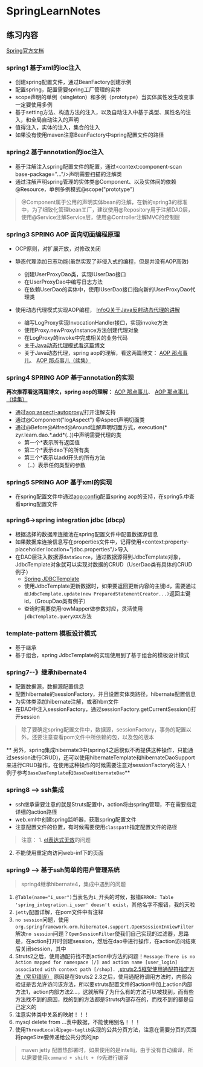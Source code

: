 # SpringLearnNotes

## 练习内容

[Spring官方文档](http://docs.spring.io/spring/docs)


### spring1 基于xml的ioc注入

* 创建spring配置文件，通过BeanFactory创建示例
* 配置spring，配置需要spring工厂管理的实体
* scope声明的单例（singleton）和多例（prototype）当实体属性发生改变事一定要使用多例
* 基于setting方法、构造方法的注入，以及自动注入中基于类型、属性名的注入，和全局自动注入的声明
* 值得注入，实体的注入，集合的注入
* 如果没有使用maven注意BeanFactory中spring配置文件的路径

### spring2 基于annotation的ioc注入

* 基于注解注入spring配置文件的配置，通过<context:component-scan base-package="..."/>声明需要扫描的注解类
* 通过注解声明spring管理的实体类@Component、以及实体间的依赖@Resource，单例多例模式@scope("prototype")

> @Component属于公用的声明实体bean的注解，在新的spring3的标准中，为了细致化管理bean工厂，建议使用@Repository用于注解DAO层，使用@Service注解Service层，使用@Controller注解MVC的控制层

### spring3 SPRING AOP 面向切面编程原理 

* OCP原则，对扩展开放，对修改关闭
* 静态代理添加日志功能(虽然实现了非侵入式的编程，但是并没有AOP高效)
    - 创建UserProxyDao类，实现IUserDao接口
    - 在UserProxyDao中编写日志方法
    - 在依赖UserDao的实体中，使用IUserDao接口指向新的UserProxyDao代理类
    
* 使用动态代理模式实现AOP编程， [InfoQ关于Java反射动态代理的讲解](http://www.infoq.com/cn/articles/cf-java-reflection-dynamic-proxy)
    - 编写LogProxy实现InvocationHandler接口，实现invoke方法
    - 使用Proxy.newProxyInstance方法创建代理对象
    - 在LogProxy的invoke中完成相关的业务代码
    - [关于Java动态代理模式看这篇博文](http://www.jianshu.com/p/6f6bb2f0ece9)
    - 关于Java动态代理，spring aop的理解，看这两篇博文： [AOP 那点事儿](https://my.oschina.net/huangyong/blog/161338)、 [AOP 那点事儿（续集）](https://my.oschina.net/huangyong/blog/161402)
    
### spring4 SPRING AOP 基于annotation的实现

**再次推荐看这两篇博文，spring aop的理解：** [AOP 那点事儿](https://my.oschina.net/huangyong/blog/161338)、 [AOP 那点事儿（续集）](https://my.oschina.net/huangyong/blog/161402)

* 通过<aop:aspectj-autoproxy/>打开注解支持
* 通过@Component("logAspect") @Aspect声明切面类
* 通过@Before@Alfred@Around注解声明切面方式，execution(\* zyr.learn.dao.\*.add\*(..))中声明需要代理的类
    - 第一个\*表示所有返回值
    - 第二个\*表示dao下的所有类
    - 第三个\*表示以add开头的所有方法
    - （..）表示任何类型的参数

### spring5 SPRING AOP 基于xml的实现

* 在spring配置文件中通过<aop:config>配置spring aop的支持，在spring5.中查看spring配置文件

### spring6->spring integration jdbc (dbcp)

* 根据选择的数据库连接池在spring配置文件中配置数据源信息
* 如果数据库连接信息写在properties文件中，记得使用<context:property-placeholder location="jdbc.properties"/>导入
* 在DAO层注入数据源`dataSource`，通过数据源得到JdbcTemplate对象，JdbcTemplate对象就可以实现对数据的CRUD（UserDao类有具体的CRUD例子）
    - [Spring JDBCTemplate](http://www.cnblogs.com/caoyc/p/5630622.html)
    - 使用JdbcTemplate更新数据时，如果要返回更新内容的主键id，需要通过`给JdbcTemplate.update(new PreparedStatementCreator...)`返回主键id，（GroupDao类有例子）
    - 查询时需要使用rowMapper做参数对应，灵活使用`jdbcTemplate.queryXXX`方法
    
### template-pattern 模板设计模式

* 基于继承
* 基于组合，spring JdbcTemplate的实现使用到了基于组合的模板设计模式

### spring7--》继承hibernate4

* 配置数据源，数据源配置信息
* 配置hibernate的sessionFactory，并且设置实体类路径，hibernate配置信息
* 为实体类添加hibernate注解，或者hbm文件
* 在DAO中注入sessionFactory，通过sessionFactory.getCurrentSession()打开session

> 除了要确定spring配置文件中，数据源，sessionFactory，事务的配置以外，还要注意查看pom文件中所依赖的包，以及包的版本

** 另外，spring集成hibernate3中(spring4之后貌似不再提供这种操作，只能通过session进行CRUD)，还可以使用hibernateTemplate和hibernateDaoSupport来进行CRUD操作，在使用这种操作的时候需要注意对sessionFactory的注入！例子参考`BaseDaoTemplate`和`BaseDaoHibernateDao`**

### spring8 --> ssh集成

* ssh继承需要注意的就是Struts配置中，action将由spring管理，不在需要指定详细的action路径
* web.xml中创建spring监听器，获取spring配置文件
* 注意配置文件的位置，有时候需要使用`classpath`指定配置文件的路径

> 注意： 1. [el表达式无效](http://www.iteye.com/topic/155354)的问题  
2. 不能使用重定向访问web-inf下的页面

### spring9 --> 基于ssh简单的用户管理系统

> spring4继承hibernate4，集成中遇到的问题  

1. `@Table(name="i_user")`当表名为`i_`开头的时候，报错`ERROR: Table 'spring_integration.i_user' doesn't exist`，其他名字不报错，我的天啦  
2. `jetty`配置详解，在pom文件中有注释
3. `no session`问题，使用`org.springframework.orm.hibernate4.support.OpenSessionInViewFilter`解决`no session`问题？`OpenSessionFilter`使我们自己实现的过滤器，思路是，在action打开时创建session，然后在dao中进行操作，在action访问结束后关闭session，其中
4. Struts2之后，使用通配符找不到action中方法的问题！`Message:There is no Action mapped for namespace [/] and action name [user_login] associated with context path [/shop].
`,[struts2.5框架使用通配符指定方法（常见错误）](http://www.cnblogs.com/gsy52300/archive/2016/08/17/5778754.html) 原因是在Struts2 2.3之后，使用通配符调用方法时，内部会验证是否允许访问该方法，所以要struts配置文件的action中加上<allowed-methods>action内部方法1，action内部方法2...</allowed-methods>，这就解释了为什么有的方法可以被找到，而有些方法找不到的原因，找的到的方法都是Struts内部存在的，而找不到的都是自己定义的
5. 注意实体类中关系的映射！！！
6. mysql delete from ...表中数据，不能使用别名！！！
7. 使用`ThreadLocal`和`page-taglib`实现的公共分页方法，注意在需要分页的页面将pageSize要传递给公共分页的jsp

> maven jetty 配置热部署时，如果使用的是intellij，由于没有自动编译，所以需要使用`command + shift + f9`先进行编译



